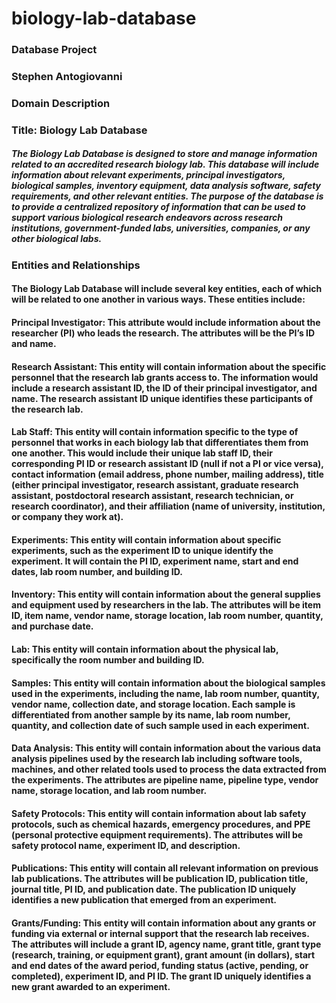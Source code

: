 # biology-lab-database

### Database Project
### Stephen Antogiovanni

### Domain Description
### Title: Biology Lab Database 
##### The Biology Lab Database is designed to store and manage information related to an accredited research biology lab. This database will include information about relevant experiments, principal investigators, biological samples, inventory equipment, data analysis software, safety requirements, and other relevant entities. The purpose of the database is to provide a centralized repository of information that can be used to support various biological research endeavors across research institutions, government-funded labs, universities, companies, or any other biological labs.

### Entities and Relationships
#### The Biology Lab Database will include several key entities, each of which will be related to one another in various ways. These entities include: 

#### **Principal Investigator:** This attribute would include information about the researcher (PI) who leads the research. The attributes will be the PI’s ID and name.

#### Research Assistant: This entity will contain information about the specific personnel that the research lab grants access to. The information would include a research assistant ID, the ID of their principal investigator, and name. The research assistant ID unique identifies these participants of the research lab.

#### Lab Staff: This entity will contain information specific to the type of personnel that works in each biology lab that differentiates them from one another. This would include their unique lab staff ID, their corresponding PI ID or research assistant ID (null if not a PI or vice versa), contact information (email address, phone number, mailing address), title (either principal investigator, research assistant, graduate research assistant, postdoctoral research assistant, research technician, or research coordinator), and their affiliation (name of university, institution, or company they work at).

#### Experiments: This entity will contain information about specific experiments, such as the experiment ID to unique identify the experiment. It will contain the PI ID, experiment name, start and end dates, lab room number, and building ID.

#### Inventory: This entity will contain information about the general supplies and equipment used by researchers in the lab. The attributes will be item ID, item name, vendor name, storage location, lab room number, quantity, and purchase date.

#### Lab: This entity will contain information about the physical lab, specifically the room number and building ID.

#### Samples: This entity will contain information about the biological samples used in the experiments, including the name, lab room number, quantity, vendor name, collection date, and storage location. Each sample is differentiated from another sample by its name, lab room number, quantity, and collection date of such sample used in each experiment.

#### Data Analysis: This entity will contain information about the various data analysis pipelines used by the research lab including software tools, machines, and other related tools used to process the data extracted from the experiments. The attributes are pipeline name, pipeline type, vendor name, storage location, and lab room number.

#### Safety Protocols: This entity will contain information about lab safety protocols, such as chemical hazards, emergency procedures, and PPE (personal protective equipment requirements). The attributes will be safety protocol name, experiment ID, and description.

#### Publications: This entity will contain all relevant information on previous lab publications. The attributes will be publication ID, publication title, journal title, PI ID, and publication date. The publication ID uniquely identifies a new publication that emerged from an experiment.

#### Grants/Funding: This entity will contain information about any grants or funding via external or internal support that the research lab receives. The attributes will include a grant ID, agency name, grant title, grant type (research, training, or equipment grant), grant amount (in dollars), start and end dates of the award period, funding status (active, pending, or completed), experiment ID, and PI ID. The grant ID uniquely identifies a new grant awarded to an experiment.






